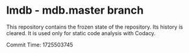 # lmdb - mdb.master branch

This repository contains the frozen state of the repository.
Its history is cleared. It is used only for static code
analysis with Codacy.

Commit Time: 1725503745